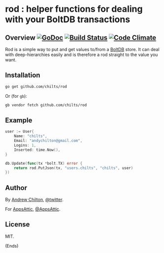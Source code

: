 # rod : helper functions for dealing with your BoltDB transactions

## Overview [![GoDoc](https://godoc.org/github.com/chilts/rod?status.svg)](https://godoc.org/github.com/chilts/rod) [![Build Status](https://travis-ci.org/chilts/rod.svg?branch=master)](https://travis-ci.org/chilts/rod) [![Code Climate](https://codeclimate.com/github/chilts/rod/badges/gpa.svg)](https://codeclimate.com/github/chilts/rod)

Rod is a simple way to put and get values to/from a [BoltDB](https://github.com/boltdb/bolt) store. It can deal with
deep-hierarchies easily and is therefore a rod straight to the value you want.

## Installation

```sh
go get github.com/chilts/rod
```

Or (for `gb`):

```sh
gb vendor fetch github.com/chilts/rod
```

## Example ##

```go
user := User{
    Name: "chilts",
    Email: "andychilton@gmail.com",
    Logins: 1,
    Inserted: time.Now(),
}

db.Update(func(tx *bolt.TX) error {
    return rod.PutJson(tx, "users.chilts", "chilts", user)
})

```

## Author ##

By [Andrew Chilton](https://chilts.org/), [@twitter](https://twitter.com/andychilton).

For [AppsAttic](https://appsattic.com/), [@AppsAttic](https://twitter.com/AppsAttic).

## License ##

MIT.

(Ends)
